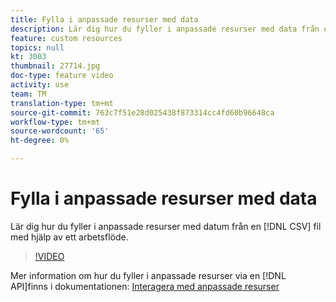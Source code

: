 ```yaml
---
title: Fylla i anpassade resurser med data
description: Lär dig hur du fyller i anpassade resurser med data från en CSV-fil med hjälp av ett arbetsflöde.
feature: custom resources
topics: null
kt: 3003
thumbnail: 27714.jpg
doc-type: feature video
activity: use
team: TM
translation-type: tm+mt
source-git-commit: 763c7f51e28d025438f873314cc4fd60b96648ca
workflow-type: tm+mt
source-wordcount: '65'
ht-degree: 0%

---
```



# Fylla i anpassade resurser med data

Lär dig hur du fyller i anpassade resurser med datum från en [!DNL CSV] fil med hjälp av ett arbetsflöde.

>[!VIDEO](https://video.tv.adobe.com/v/27714?quality=9)

Mer information om hur du fyller i anpassade resurser via en [!DNL API]finns i dokumentationen: [Interagera med anpassade resurser](https://experienceleague.adobe.com/docs/campaign-standard/using/working-with-apis/interacting-with-custom-resources.html.)
